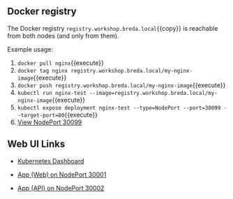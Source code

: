 ## Docker registry

The Docker registry `registry.workshop.breda.local`{{copy}} is reachable from both nodes (and only from them).

Example usage:
1. `docker pull nginx`{{execute}}
1. `docker tag nginx registry.workshop.breda.local/my-nginx-image`{{execute}}
1. `docker push registry.workshop.breda.local/my-nginx-image`{{execute}}
1. `kubectl run nginx-test --image=registry.workshop.breda.local/my-nginx-image`{{execute}}
1. `kubectl expose deployment nginx-test --type=NodePort --port=30099 --target-port=80`{{execute}}
1. [View NodePort 30099](https://[[HOST_SUBDOMAIN]]-30099-[[KATACODA_HOST]].environments.katacoda.com/)


## Web UI Links

- [Kubernetes Dashboard](https://[[HOST_SUBDOMAIN]]-30080-[[KATACODA_HOST]].environments.katacoda.com/)

- [App (Web) on NodePort 30001](https://[[HOST_SUBDOMAIN]]-30001-[[KATACODA_HOST]].environments.katacoda.com/)

- [App (API) on NodePort 30002](https://[[HOST_SUBDOMAIN]]-30002-[[KATACODA_HOST]].environments.katacoda.com/)
